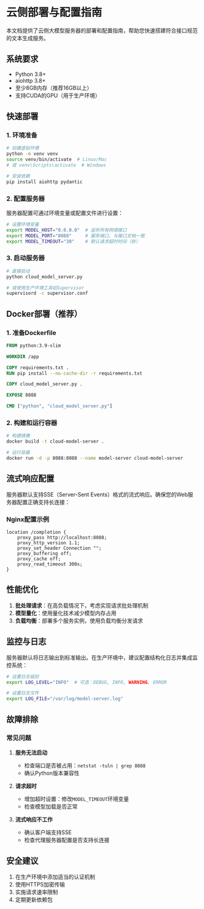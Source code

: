 # 云侧部署与配置指南

本文档提供了云侧大模型服务器的部署和配置指南，帮助您快速搭建符合接口规范的文本生成服务。

## 系统要求

- Python 3.8+
- aiohttp 3.8+
- 至少8GB内存（推荐16GB以上）
- 支持CUDA的GPU（用于生产环境）

## 快速部署

### 1. 环境准备

```bash
# 创建虚拟环境
python -m venv venv
source venv/bin/activate  # Linux/Mac
# 或 venv\Scripts\activate  # Windows

# 安装依赖
pip install aiohttp pydantic
```

### 2. 配置服务器

服务器配置可通过环境变量或配置文件进行设置：

```bash
# 设置环境变量
export MODEL_HOST="0.0.0.0"  # 监听所有网络接口
export MODEL_PORT="8088"     # 服务端口，与接口文档一致
export MODEL_TIMEOUT="30"    # 默认请求超时时间（秒）
```

### 3. 启动服务器

```bash
# 直接启动
python cloud_model_server.py

# 或使用生产环境工具如Supervisor
supervisord -c supervisor.conf
```

## Docker部署（推荐）

### 1. 准备Dockerfile

```dockerfile
FROM python:3.9-slim

WORKDIR /app

COPY requirements.txt .
RUN pip install --no-cache-dir -r requirements.txt

COPY cloud_model_server.py .

EXPOSE 8088

CMD ["python", "cloud_model_server.py"]
```

### 2. 构建和运行容器

```bash
# 构建镜像
docker build -t cloud-model-server .

# 运行容器
docker run -d -p 8088:8088 --name model-server cloud-model-server
```

## 流式响应配置

服务器默认支持SSE（Server-Sent Events）格式的流式响应。确保您的Web服务器配置正确支持长连接：

### Nginx配置示例

```nginx
location /completion {
    proxy_pass http://localhost:8088;
    proxy_http_version 1.1;
    proxy_set_header Connection "";
    proxy_buffering off;
    proxy_cache off;
    proxy_read_timeout 300s;
}
```

## 性能优化

1. **批处理请求**：在高负载情况下，考虑实现请求批处理机制
2. **模型量化**：使用量化技术减少模型内存占用
3. **负载均衡**：部署多个服务实例，使用负载均衡分发请求

## 监控与日志

服务器默认将日志输出到标准输出。在生产环境中，建议配置结构化日志并集成监控系统：

```bash
# 设置日志级别
export LOG_LEVEL="INFO"  # 可选：DEBUG, INFO, WARNING, ERROR

# 设置日志文件
export LOG_FILE="/var/log/model-server.log"
```

## 故障排除

### 常见问题

1. **服务无法启动**
   - 检查端口是否被占用：`netstat -tuln | grep 8088`
   - 确认Python版本兼容性

2. **请求超时**
   - 增加超时设置：修改`MODEL_TIMEOUT`环境变量
   - 检查模型加载是否正常

3. **流式响应不工作**
   - 确认客户端支持SSE
   - 检查代理服务器配置是否支持长连接

## 安全建议

1. 在生产环境中添加适当的认证机制
2. 使用HTTPS加密传输
3. 实施请求速率限制
4. 定期更新依赖包
